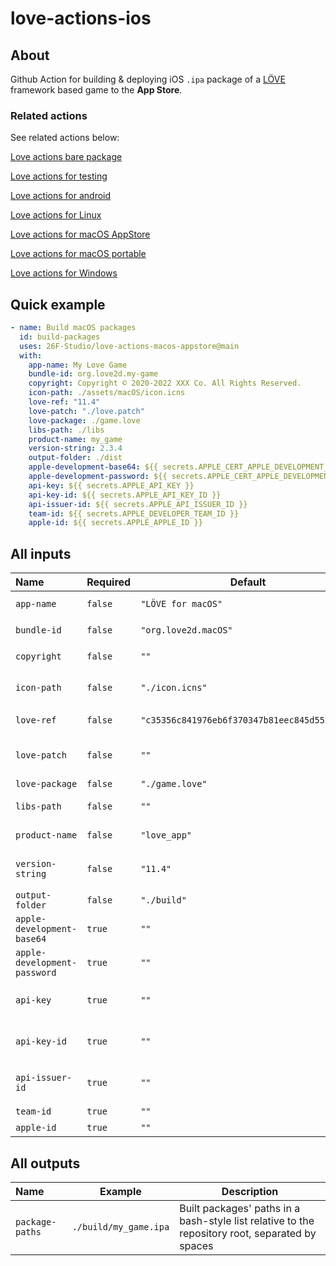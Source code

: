 # love-actions-ios

## About

Github Action for building & deploying iOS `.ipa` package of a [LÖVE](https://love2d.org/) framework based game to the **App Store**.

### Related actions

See related actions below:

[Love actions bare package](https://github.com/marketplace/actions/love-actions-bare-package)

[Love actions for testing](https://github.com/marketplace/actions/love-actions-for-testing)

[Love actions for android](https://github.com/marketplace/actions/love-actions-for-android)

[Love actions for Linux](https://github.com/marketplace/actions/love-actions-for-linux)

[Love actions for macOS AppStore](https://github.com/marketplace/actions/love-actions-for-macos-appstore)

[Love actions for macOS portable](https://github.com/marketplace/actions/love-actions-for-macos-portable)

[Love actions for Windows](https://github.com/marketplace/actions/love-actions-for-windows)

## Quick example

```yaml
- name: Build macOS packages
  id: build-packages
  uses: 26F-Studio/love-actions-macos-appstore@main
  with:
    app-name: My Love Game
    bundle-id: org.love2d.my-game
    copyright: Copyright © 2020-2022 XXX Co. All Rights Reserved.
    icon-path: ./assets/macOS/icon.icns
    love-ref: "11.4"
    love-patch: "./love.patch"
    love-package: ./game.love
    libs-path: ./libs
    product-name: my_game
    version-string: 2.3.4
    output-folder: ./dist
    apple-development-base64: ${{ secrets.APPLE_CERT_APPLE_DEVELOPMENT_BASE64 }}
    apple-development-password: ${{ secrets.APPLE_CERT_APPLE_DEVELOPMENT_PWD }}
    api-key: ${{ secrets.APPLE_API_KEY }}
    api-key-id: ${{ secrets.APPLE_API_KEY_ID }}
    api-issuer-id: ${{ secrets.APPLE_API_ISSUER_ID }}
    team-id: ${{ secrets.APPLE_DEVELOPER_TEAM_ID }}
    apple-id: ${{ secrets.APPLE_APPLE_ID }}
```

## All inputs

| Name                         | Required | Default              | Description                                                                                        |
| :--------------------------- | -------- | -------------------- | -------------------------------------------------------------------------------------------------- |
| `app-name`                   | `false`  | `"LÖVE for macOS"`   | App display name. Used in `platform/xcode/ios/love-ios.plist`                                |
| `bundle-id`                  | `false`  | `"org.love2d.macOS"` | App bundle id. Used in `platform/xcode/love.xcodeproj/project.pbxproj`                             |
| `copyright`                  | `false`  | `""`                 | App copyright info. Used in `platform/xcode/ios/love-ios.plist`                              |
| `icon-path`                  | `false`  | `"./icon.icns"`      | `.icns` format icon's path. Used in `platform/xcode/Images.xcassets/OS X AppIcon.appiconset`       |
| `love-ref`                   | `false`  | `"c35356c841976eb6f370347b81eec845d5520338"` | LÖVE git ref. Could be commit hash, tags or branch name                    |
| `love-patch`                 | `false`  | `""`                 | Git patch file path for the LÖVE repo. The patch must start from `love-ref`. You can use `git diff -p <tag1> <tag2>` to get the patch file |
| `love-package`               | `false`  | `"./game.love"`      | `.love` game package file path                                                                     |
| `libs-path`                  | `false`  | `""`                 | Path to the *static* libraries folder. Would copy all contents to `platform/xcode/` excluding top folder   |
| `product-name`               | `false`  | `"love_app"`         | Base name of the package. Used to rename products                                                  |
| `version-string`             | `false`  | `"11.4"`             | App version string no more than 3 numbers. Used in `platform/xcode/love.xcodeproj/project.pbxproj` |
| `output-folder`              | `false`  | `"./build"`          | Built packages output folder                                                                       |
| `apple-development-base64`   | `true`   | `""`                 | Apple Development certificate base64 content. Used to sign the app                                 |
| `apple-development-password` | `true`   | `""`                 | Apple Development certificate password. Used to sign the app                                       |
| `api-key`                    | `true`   | `""`                 | App Store Connect API key content. Used to automaticly update profiles, app IDs and certificates   |
| `api-key-id`                 | `true`   | `""`                 | App Store Connect API key ID. Used to automaticly update profiles, app IDs and certificates        |
| `api-issuer-id`              | `true`   | `""`                 | App Store Connect API issuer ID. Used to automaticly update profiles, app IDs and certificates     |
| `team-id`                    | `true`   | `""`                 | Developer team id. Used to sign the app                                                            |
| `apple-id`                   | `true`   | `""`                 | App Apple ID. Used to upload the package                                                           |

## All outputs

| Name            | Example               | Description                                                                                     |
| :-------------- | --------------------- | ----------------------------------------------------------------------------------------------- |
| `package-paths` | `./build/my_game.ipa` | Built packages' paths in a bash-style list relative to the repository root, separated by spaces |
